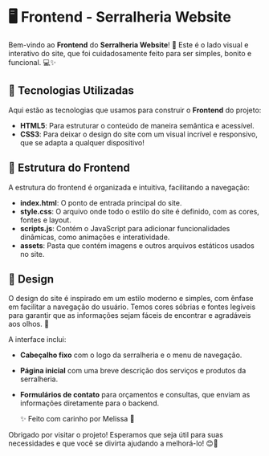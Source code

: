 # 🖥️ Frontend - Serralheria Website

Bem-vindo ao **Frontend** do **Serralheria Website**! 🌟 Este é o lado visual e interativo do site, que foi cuidadosamente feito para ser simples, bonito e funcional. 💻✨

## 🚀 Tecnologias Utilizadas

Aqui estão as tecnologias que usamos para construir o **Frontend** do projeto:
- **HTML5**: Para estruturar o conteúdo de maneira semântica e acessível.
- **CSS3**: Para deixar o design do site com um visual incrível e responsivo, que se adapta a qualquer dispositivo!

## 📂 Estrutura do Frontend

A estrutura do frontend é organizada e intuitiva, facilitando a navegação:

- **index.html**: O ponto de entrada principal do site.
- **style.css**: O arquivo onde todo o estilo do site é definido, com as cores, fontes e layout.
- **scripts.js**: Contém o JavaScript para adicionar funcionalidades dinâmicas, como animações e interatividade.
- **assets**: Pasta que contém imagens e outros arquivos estáticos usados no site.

## 🎨 Design

O design do site é inspirado em um estilo moderno e simples, com ênfase em facilitar a navegação do usuário. Temos cores sóbrias e fontes legíveis para garantir que as informações sejam fáceis de encontrar e agradáveis aos olhos. 🌈

A interface inclui:
- **Cabeçalho fixo** com o logo da serralheria e o menu de navegação.
- **Página inicial** com uma breve descrição dos serviços e produtos da serralheria.
- **Formulários de contato** para orçamentos e consultas, que enviam as informações diretamente para o backend.

  ✨ Feito com carinho por Melissa 💙

Obrigado por visitar o projeto! Esperamos que seja útil para suas necessidades e que você se divirta ajudando a melhorá-lo! 😊🚀
